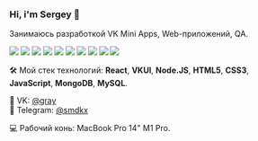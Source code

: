 ### Hi, i'm Sergey 👋

Занимаюсь разработкой VK Mini Apps, Web-приложений, QA.

<img src="https://img.shields.io/badge/React-61DAFB?style=for-the-badge&logo=React&logoColor=black"/> <img src="https://img.shields.io/badge/VKUI-0077FF?style=for-the-badge&logo=VK&logoColor=white"/> <img src="https://img.shields.io/badge/Node.js-339933?style=for-the-badge&logo=Node.js&logoColor=white"/> <img src="https://img.shields.io/badge/HTML5-E34F26?style=for-the-badge&logo=HTML5&logoColor=white"/> <img src="https://img.shields.io/badge/CSS3-1572B6?style=for-the-badge&logo=CSS3&logoColor=white"/> <img src="https://img.shields.io/badge/JavaScript-F7DF1E?style=for-the-badge&logo=JavaScript&logoColor=black"/> <img src="https://img.shields.io/badge/MongoDB-47A248?style=for-the-badge&logo=MongoDB&logoColor=white"/> <img src="https://img.shields.io/badge/MySQL-4479A1?style=for-the-badge&logo=MySQL&logoColor=white"/> <img src="https://img.shields.io/badge/Jira-0052CC?style=for-the-badge&logo=Jira&logoColor=white"/> <img src="https://img.shields.io/badge/Trello-0052CC?style=for-the-badge&logo=Trello&logoColor=white"/>

🛠️ Мой стек технологий: **React**, **VKUI**, **Node.JS**, **HTML5**, **CSS3**, **JavaScript**, **MongoDB**, **MySQL**.  

👋 VK: [@gray](https://vk.com/id214477552)  
💬 Telegram: [@smdkx](https://t.me/smdkx)

💻 Рабочий конь: MacBook Pro 14" M1 Pro.
